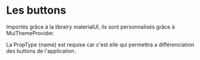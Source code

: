 <h1>Les buttons</h1>

Importés grâce à la librairy materialUI, ils sont personnalisés grâce à MuiThemeProvider.

La PropType {name} est requise car c'est elle qui permettra a différenciation des buttons de l'application.
